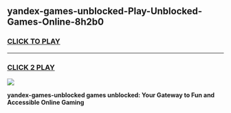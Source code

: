 
## yandex-games-unblocked-Play-Unblocked-Games-Online-8h2b0
<h3>
<a href="https://premium76.site?title=yandex-games-unblocked&ref=25A">CLICK TO PLAY</a></h3>
<hr>

<h3>
<a href="https://premium76.site?title=yandex-games-unblocked&ref=25A">CLICK 2 PLAY</a>
  
</h3>

<a href="https://premium76.site?title=yandex-games-unblocked&ref=25A"><img src="https://clearcache.store/games.png"></a>


**yandex-games-unblocked games unblocked: Your Gateway to Fun and Accessible Online Gaming**
